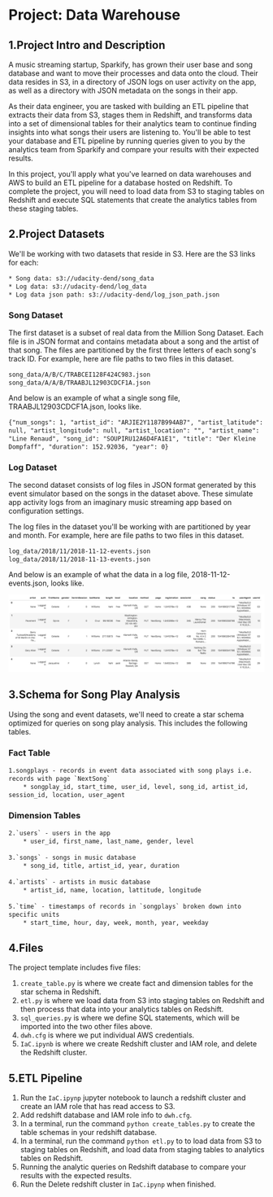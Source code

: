 # Project: Data Warehouse

## 1.Project Intro and Description

A music streaming startup, Sparkify, has grown their user base and song database and want to move their processes and data onto the cloud. Their data resides in S3, in a directory of JSON logs on user activity on the app, as well as a directory with JSON metadata on the songs in their app.

As their data engineer, you are tasked with building an ETL pipeline that extracts their data from S3, stages them in Redshift, and transforms data into a set of dimensional tables for their analytics team to continue finding insights into what songs their users are listening to. You'll be able to test your database and ETL pipeline by running queries given to you by the analytics team from Sparkify and compare your results with their expected results.

In this project, you'll apply what you've learned on data warehouses and AWS to build an ETL pipeline for a database hosted on Redshift. To complete the project, you will need to load data from S3 to staging tables on Redshift and execute SQL statements that create the analytics tables from these staging tables.

## 2.Project Datasets

We'll be working with two datasets that reside in S3. Here are the S3 links for each:

    * Song data: s3://udacity-dend/song_data
    * Log data: s3://udacity-dend/log_data
    * Log data json path: s3://udacity-dend/log_json_path.json
    
### Song Dataset
The first dataset is a subset of real data from the Million Song Dataset. Each file is in JSON format and contains metadata about a song and the artist of that song. The files are partitioned by the first three letters of each song's track ID. For example, here are file paths to two files in this dataset.

    song_data/A/B/C/TRABCEI128F424C983.json
    song_data/A/A/B/TRAABJL12903CDCF1A.json
    
And below is an example of what a single song file, TRAABJL12903CDCF1A.json, looks like.

    {"num_songs": 1, "artist_id": "ARJIE2Y1187B994AB7", "artist_latitude": null, "artist_longitude": null, "artist_location": "", "artist_name": "Line Renaud", "song_id": "SOUPIRU12A6D4FA1E1", "title": "Der Kleine Dompfaff", "duration": 152.92036, "year": 0}
    
### Log Dataset
The second dataset consists of log files in JSON format generated by this event simulator based on the songs in the dataset above. These simulate app activity logs from an imaginary music streaming app based on configuration settings.

The log files in the dataset you'll be working with are partitioned by year and month. For example, here are file paths to two files in this dataset.

    log_data/2018/11/2018-11-12-events.json
    log_data/2018/11/2018-11-13-events.json

And below is an example of what the data in a log file, 2018-11-12-events.json, looks like.

![](image/log-data.png)

## 3.Schema for Song Play Analysis

Using the song and event datasets, we'll need to create a star schema optimized for queries on song play analysis. This includes the following tables.

### Fact Table

    1.songplays - records in event data associated with song plays i.e. records with page `NextSong`
        * songplay_id, start_time, user_id, level, song_id, artist_id, session_id, location, user_agent
        
### Dimension Tables

    2.`users` - users in the app
        * user_id, first_name, last_name, gender, level
        
    3.`songs` - songs in music database
        * song_id, title, artist_id, year, duration
        
    4.`artists` - artists in music database
        * artist_id, name, location, lattitude, longitude
        
    5.`time` - timestamps of records in `songplays` broken down into specific units
        * start_time, hour, day, week, month, year, weekday
        
## 4.Files

The project template includes five files:

1. `create_table.py` is where we create fact and dimension tables for the star schema in Redshift.
2. `etl.py` is where we load data from S3 into staging tables on Redshift and then process that data into your analytics tables on Redshift.
3. `sql_queries.py` is where we define SQL statements, which will be imported into the two other files above.
4. `dwh.cfg` is where we put individual AWS credentials.
5. `IaC.ipynb` is where we create Redshift cluster and IAM role, and delete the Redshift cluster.


## 5.ETL Pipeline

1. Run the `IaC.ipynp` jupyter notebook to launch a redshift cluster and create an IAM role that has read access to S3.
2. Add redshift database and IAM role info to `dwh.cfg`. 
3. In a terminal, run the command `python create_tables.py` to create the table schemas in your redshift database.
4. In a terminal, run the command `python etl.py` to to load data from S3 to staging tables on Redshift, and load data from staging tables to analytics tables on Redshift.
5. Running the analytic queries on Redshift database to compare your results with the expected results.
6. Run the Delete redshift cluster in `IaC.ipynp` when finished.
